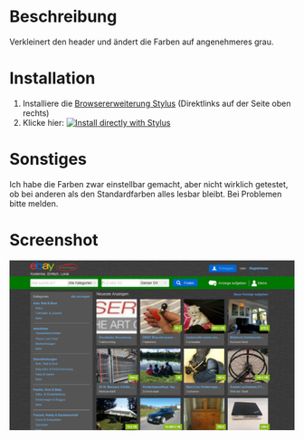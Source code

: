 # Beschreibung

Verkleinert den header und ändert die Farben auf angenehmeres grau.


# Installation

1. Installiere die [Browsererweiterung Stylus](https://add0n.com/stylus.html) (Direktlinks auf der Seite oben rechts)
2. Klicke hier: [![Install directly with Stylus](https://img.shields.io/badge/Install%20directly%20with-Stylus-238b8b.svg)](https://raw.githubusercontent.com/stonecrusher/stylus-UserCSS/master/ebay-kleinanzeigen/ebay-kleinanzeigen.user.css)


# Sonstiges

Ich habe die Farben zwar einstellbar gemacht, aber nicht wirklich getestet, ob bei anderen als den Standardfarben alles lesbar bleibt. Bei Problemen bitte melden.

# Screenshot

![ebay-kleinanzeigen screenshot](2019-04-27%2020_22_56.jpg)
